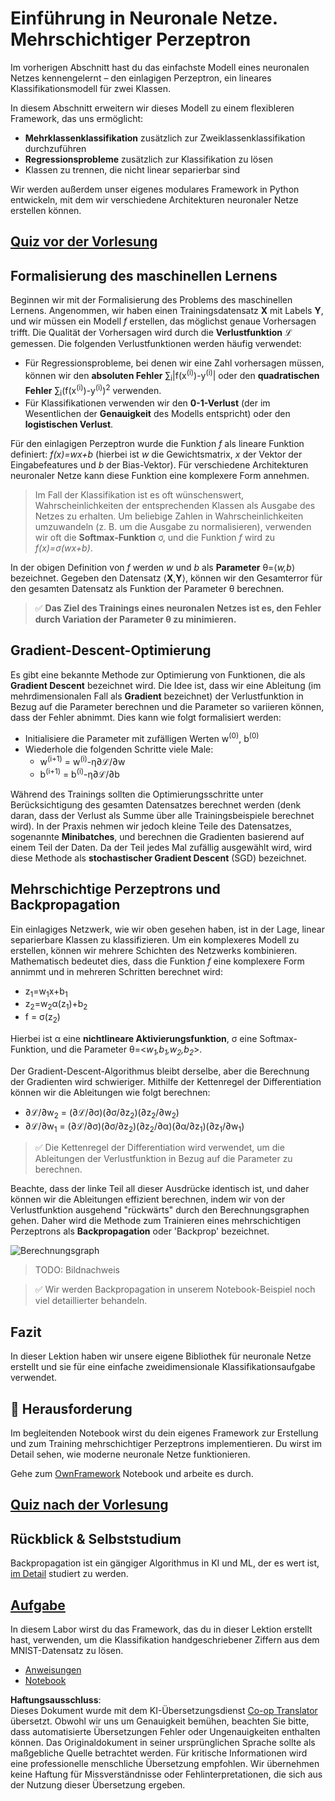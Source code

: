 <!--
CO_OP_TRANSLATOR_METADATA:
{
  "original_hash": "186bf7eeab776b36f557357ea56d4751",
  "translation_date": "2025-08-24T09:39:49+00:00",
  "source_file": "lessons/3-NeuralNetworks/04-OwnFramework/README.md",
  "language_code": "de"
}
-->
# Einführung in Neuronale Netze. Mehrschichtiger Perzeptron

Im vorherigen Abschnitt hast du das einfachste Modell eines neuronalen Netzes kennengelernt – den einlagigen Perzeptron, ein lineares Klassifikationsmodell für zwei Klassen.

In diesem Abschnitt erweitern wir dieses Modell zu einem flexibleren Framework, das uns ermöglicht:

* **Mehrklassenklassifikation** zusätzlich zur Zweiklassenklassifikation durchzuführen
* **Regressionsprobleme** zusätzlich zur Klassifikation zu lösen
* Klassen zu trennen, die nicht linear separierbar sind

Wir werden außerdem unser eigenes modulares Framework in Python entwickeln, mit dem wir verschiedene Architekturen neuronaler Netze erstellen können.

## [Quiz vor der Vorlesung](https://ff-quizzes.netlify.app/en/ai/quiz/7)

## Formalisierung des maschinellen Lernens

Beginnen wir mit der Formalisierung des Problems des maschinellen Lernens. Angenommen, wir haben einen Trainingsdatensatz **X** mit Labels **Y**, und wir müssen ein Modell *f* erstellen, das möglichst genaue Vorhersagen trifft. Die Qualität der Vorhersagen wird durch die **Verlustfunktion** ℒ gemessen. Die folgenden Verlustfunktionen werden häufig verwendet:

* Für Regressionsprobleme, bei denen wir eine Zahl vorhersagen müssen, können wir den **absoluten Fehler** ∑<sub>i</sub>|f(x<sup>(i)</sup>)-y<sup>(i)</sup>| oder den **quadratischen Fehler** ∑<sub>i</sub>(f(x<sup>(i)</sup>)-y<sup>(i)</sup>)<sup>2</sup> verwenden.
* Für Klassifikationen verwenden wir den **0-1-Verlust** (der im Wesentlichen der **Genauigkeit** des Modells entspricht) oder den **logistischen Verlust**.

Für den einlagigen Perzeptron wurde die Funktion *f* als lineare Funktion definiert: *f(x)=wx+b* (hierbei ist *w* die Gewichtsmatrix, *x* der Vektor der Eingabefeatures und *b* der Bias-Vektor). Für verschiedene Architekturen neuronaler Netze kann diese Funktion eine komplexere Form annehmen.

> Im Fall der Klassifikation ist es oft wünschenswert, Wahrscheinlichkeiten der entsprechenden Klassen als Ausgabe des Netzes zu erhalten. Um beliebige Zahlen in Wahrscheinlichkeiten umzuwandeln (z. B. um die Ausgabe zu normalisieren), verwenden wir oft die **Softmax-Funktion** σ, und die Funktion *f* wird zu *f(x)=σ(wx+b)*.

In der obigen Definition von *f* werden *w* und *b* als **Parameter** θ=⟨*w,b*⟩ bezeichnet. Gegeben den Datensatz ⟨**X**,**Y**⟩, können wir den Gesamterror für den gesamten Datensatz als Funktion der Parameter θ berechnen.

> ✅ **Das Ziel des Trainings eines neuronalen Netzes ist es, den Fehler durch Variation der Parameter θ zu minimieren.**

## Gradient-Descent-Optimierung

Es gibt eine bekannte Methode zur Optimierung von Funktionen, die als **Gradient Descent** bezeichnet wird. Die Idee ist, dass wir eine Ableitung (im mehrdimensionalen Fall als **Gradient** bezeichnet) der Verlustfunktion in Bezug auf die Parameter berechnen und die Parameter so variieren können, dass der Fehler abnimmt. Dies kann wie folgt formalisiert werden:

* Initialisiere die Parameter mit zufälligen Werten w<sup>(0)</sup>, b<sup>(0)</sup>
* Wiederhole die folgenden Schritte viele Male:
    - w<sup>(i+1)</sup> = w<sup>(i)</sup>-η∂ℒ/∂w
    - b<sup>(i+1)</sup> = b<sup>(i)</sup>-η∂ℒ/∂b

Während des Trainings sollten die Optimierungsschritte unter Berücksichtigung des gesamten Datensatzes berechnet werden (denk daran, dass der Verlust als Summe über alle Trainingsbeispiele berechnet wird). In der Praxis nehmen wir jedoch kleine Teile des Datensatzes, sogenannte **Minibatches**, und berechnen die Gradienten basierend auf einem Teil der Daten. Da der Teil jedes Mal zufällig ausgewählt wird, wird diese Methode als **stochastischer Gradient Descent** (SGD) bezeichnet.

## Mehrschichtige Perzeptrons und Backpropagation

Ein einlagiges Netzwerk, wie wir oben gesehen haben, ist in der Lage, linear separierbare Klassen zu klassifizieren. Um ein komplexeres Modell zu erstellen, können wir mehrere Schichten des Netzwerks kombinieren. Mathematisch bedeutet dies, dass die Funktion *f* eine komplexere Form annimmt und in mehreren Schritten berechnet wird:
* z<sub>1</sub>=w<sub>1</sub>x+b<sub>1</sub>
* z<sub>2</sub>=w<sub>2</sub>α(z<sub>1</sub>)+b<sub>2</sub>
* f = σ(z<sub>2</sub>)

Hierbei ist α eine **nichtlineare Aktivierungsfunktion**, σ eine Softmax-Funktion, und die Parameter θ=<*w<sub>1</sub>,b<sub>1</sub>,w<sub>2</sub>,b<sub>2</sub>*>.

Der Gradient-Descent-Algorithmus bleibt derselbe, aber die Berechnung der Gradienten wird schwieriger. Mithilfe der Kettenregel der Differentiation können wir die Ableitungen wie folgt berechnen:

* ∂ℒ/∂w<sub>2</sub> = (∂ℒ/∂σ)(∂σ/∂z<sub>2</sub>)(∂z<sub>2</sub>/∂w<sub>2</sub>)
* ∂ℒ/∂w<sub>1</sub> = (∂ℒ/∂σ)(∂σ/∂z<sub>2</sub>)(∂z<sub>2</sub>/∂α)(∂α/∂z<sub>1</sub>)(∂z<sub>1</sub>/∂w<sub>1</sub>)

> ✅ Die Kettenregel der Differentiation wird verwendet, um die Ableitungen der Verlustfunktion in Bezug auf die Parameter zu berechnen.

Beachte, dass der linke Teil all dieser Ausdrücke identisch ist, und daher können wir die Ableitungen effizient berechnen, indem wir von der Verlustfunktion ausgehend "rückwärts" durch den Berechnungsgraphen gehen. Daher wird die Methode zum Trainieren eines mehrschichtigen Perzeptrons als **Backpropagation** oder 'Backprop' bezeichnet.

<img alt="Berechnungsgraph" src="images/ComputeGraphGrad.png"/>

> TODO: Bildnachweis

> ✅ Wir werden Backpropagation in unserem Notebook-Beispiel noch viel detaillierter behandeln.

## Fazit

In dieser Lektion haben wir unsere eigene Bibliothek für neuronale Netze erstellt und sie für eine einfache zweidimensionale Klassifikationsaufgabe verwendet.

## 🚀 Herausforderung

Im begleitenden Notebook wirst du dein eigenes Framework zur Erstellung und zum Training mehrschichtiger Perzeptrons implementieren. Du wirst im Detail sehen, wie moderne neuronale Netze funktionieren.

Gehe zum [OwnFramework](../../../../../lessons/3-NeuralNetworks/04-OwnFramework/OwnFramework.ipynb) Notebook und arbeite es durch.

## [Quiz nach der Vorlesung](https://ff-quizzes.netlify.app/en/ai/quiz/8)

## Rückblick & Selbststudium

Backpropagation ist ein gängiger Algorithmus in KI und ML, der es wert ist, [im Detail](https://wikipedia.org/wiki/Backpropagation) studiert zu werden.

## [Aufgabe](lab/README.md)

In diesem Labor wirst du das Framework, das du in dieser Lektion erstellt hast, verwenden, um die Klassifikation handgeschriebener Ziffern aus dem MNIST-Datensatz zu lösen.

* [Anweisungen](lab/README.md)
* [Notebook](../../../../../lessons/3-NeuralNetworks/04-OwnFramework/lab/MyFW_MNIST.ipynb)

**Haftungsausschluss**:  
Dieses Dokument wurde mit dem KI-Übersetzungsdienst [Co-op Translator](https://github.com/Azure/co-op-translator) übersetzt. Obwohl wir uns um Genauigkeit bemühen, beachten Sie bitte, dass automatisierte Übersetzungen Fehler oder Ungenauigkeiten enthalten können. Das Originaldokument in seiner ursprünglichen Sprache sollte als maßgebliche Quelle betrachtet werden. Für kritische Informationen wird eine professionelle menschliche Übersetzung empfohlen. Wir übernehmen keine Haftung für Missverständnisse oder Fehlinterpretationen, die sich aus der Nutzung dieser Übersetzung ergeben.